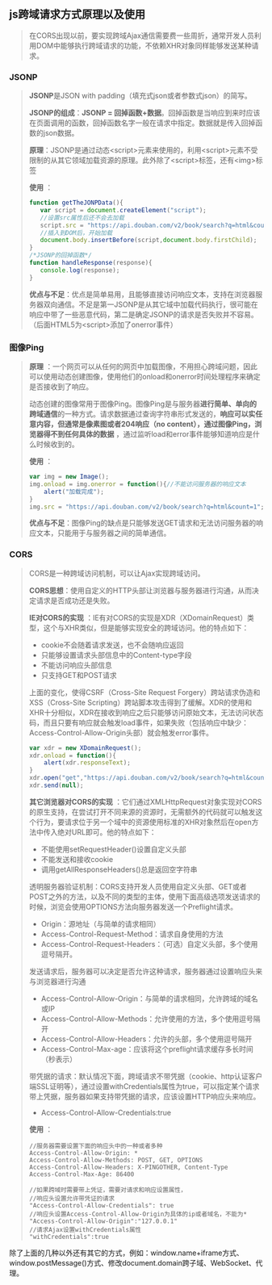 ## js跨域请求方式原理以及使用

> 在CORS出现以前，要实现跨域Ajax通信需要费一些周折，通常开发人员利用DOM中能够执行跨域请求的功能，不依赖XHR对象同样能够发送某种请求。

### JSONP

> **JSONP**是JSON with padding（填充式json或者参数式json）的简写。
>
> **JSONP的组成**：**JSONP = 回掉函数+数据**。回掉函数是当响应到来时应该在页面调用的函数，回掉函数名字一般在请求中指定。数据就是传入回掉函数的json数据。
>
> **原理**：JSONP是通过动态\<script\>元素来使用的，利用\<script\>元素不受限制的从其它领域加载资源的原理。此外除了\<script\>标签，还有\<img\>标签
>
> **使用** ：
>
> ```javascript
> function getTheJONPData(){
>    var script = document.createElement("script");
>    //设置src属性后还不会去加载
>    script.src = "https://api.douban.com/v2/book/search?q=html&count=1&callback=handleResponse";//这里指定回掉函数
>    //插入到DOM后，开始加载
>    document.body.insertBefore(script,document.body.firstChild);
> }
> /*JSONP的回掉函数*/
> function handleResponse(response){
>    console.log(response);
> }
> ```
> **优点与不足**：优点是简单易用，且能够直接访问响应文本，支持在浏览器服务器双向通信。不足是第一JSONP是从其它域中加载代码执行，很可能在响应中带了一些恶意代码，第二是确定JSONP的请求是否失败并不容易。（后面HTML5为\<script\>添加了onerror事件）

### 图像Ping

> **原理** ：一个网页可以从任何的网页中加载图像，不用担心跨域问题，因此可以使用动态创建图像，使用他们的onload和onerror时间处理程序来确定是否接收到了响应。
>
> 动态创建的图像常用于图像Ping。图像Ping是与服务器**进行简单、单向的跨域通信**的一种方式。请求数据通过查询字符串形式发送的，**响应可以实任意内容，但通常是像素图或者204响应（no content），通过图像Ping，浏览器得不到任何具体的数据** ，通过监听load和error事件能够知道响应是什么时候收到的。
>
> **使用** ：
>
> ```javascript
> var img = new Image();
> img.onload = img.onerror = function(){//不能访问服务器的响应文本
>     alert("加载完成");
> }
> img.src = "https://api.douban.com/v2/book/search?q=html&count=1";
> ```
>
> **优点与不足**：图像Ping的缺点是只能够发送GET请求和无法访问服务器的响应文本，只能用于与服务器之间的简单通信。

### CORS

> CORS是一种跨域访问机制，可以让Ajax实现跨域访问。
>
> **CORS思想**：使用自定义的HTTP头部让浏览器与服务器进行沟通，从而决定请求是否成功还是失败。
>
> **IE对CORS的实现** ：IE有对CORS的实现是XDR（XDomainRequest）类型，这个与XHR类似，但是能够实现安全的跨域访问。他的特点如下：
>
> - cookie不会随着请求发送，也不会随响应返回
> - 只能够设置请求头部信息中的Content-type字段
> - 不能访问响应头部信息
> - 只支持GET和POST请求
>
> 上面的变化，使得CSRF（Cross-Site Request Forgery）跨站请求伪造和XSS（Cross-Site Scripting）跨站脚本攻击得到了缓解。XDR的使用和XHR十分相似，XDR在接收到响应之后只能够访问原始文本，无法访问状态码，而且只要有响应就会触发load事件，如果失败（包括响应中缺少：Access-Control-Allow-Origin头部）就会触发error事件。
>
> ```javascript
> var xdr = new XDomainRequest();
> xdr.onload = function(){
>     alert(xdr.responseText);
> }
> xdr.open("get","https://api.douban.com/v2/book/search?q=html&count=1");
> xdr.send(null);
> ```
>
> **其它浏览器对CORS的实现** ：它们通过XMLHttpRequest对象实现对CORS的原生支持，在尝试打开不同来源的资源时，无需额外的代码就可以触发这个行为，要请求位于另一个域中的资源使用标准的XHR对象然后在open方法中传入绝对URL即可。他的特点如下：
>
> - 不能使用setRequestHeader()设置自定义头部
> - 不能发送和接收cookie
> - 调用getAllResponseHeaders()总是返回空字符串
>
> 透明服务器验证机制：CORS支持开发人员使用自定义头部、GET或者POST之外的方法，以及不同的类型的主体，使用下面高级选项发送请求的时候，浏览会使用OPTIONS方法向服务器发送一个Preflight请求。
>
> - Origin：源地址（与简单的请求相同）
> - Access-Control-Request-Method：请求自身使用的方法
> - Access-Control-Request-Headers：（可选）自定义头部，多个使用逗号隔开。
>
> 发送请求后，服务器可以决定是否允许这种请求，服务器通过设置响应头来与浏览器进行沟通
>
> - Access-Control-Allow-Origin：与简单的请求相同，允许跨域的域名或IP
> - Access-Control-Allow-Methods：允许使用的方法，多个使用逗号隔开
> - Access-Control-Allow-Headers：允许的头部，多个使用逗号隔开
> - Access-Control-Max-age：应该将这个preflight请求缓存多长时间（秒表示）
>
> 带凭据的请求：默认情况下面，跨域请求不带凭据（cookie、http认证客户端SSL证明等），通过设置withCredentials属性为true，可以指定某个请求带上凭据，服务器如果支持带凭据的请求，应该设置HTTP响应头来响应。
>
> - Access-Control-Allow-Credentials:true
>
> **使用** ：
>
> ```properties
> //服务器需要设置下面的响应头中的一种或者多种
> Access-Control-Allow-Origin: *
> Access-Control-Allow-Methods: POST, GET, OPTIONS
> Access-Control-Allow-Headers: X-PINGOTHER, Content-Type
> Access-Control-Max-Age: 86400
>
> //如果跨域时需要带上凭证，需要对请求和响应设置属性，
> //响应头设置允许带凭证的请求
> "Access-Control-Allow-Credentials": true
> //响应头设置Access-Control-Allow-Origin为具体的ip或者域名，不能为*
> "Access-Control-Allow-Origin":"127.0.0.1"
> //请求Ajax设置withCredentials属性
> "withCredentials":true
> ```

除了上面的几种以外还有其它的方式，例如：window.name+iframe方式、window.postMessage()方式、修改document.domain跨子域、WebSocket、代理。

